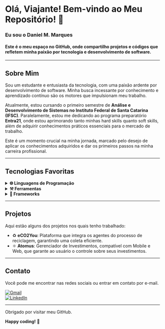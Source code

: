 # Olá, Viajante! Bem-vindo ao Meu Repositório! 👋

### Eu sou o Daniel M. Marques
#### Este é o meu espaço no GitHub, onde compartilho projetos e códigos que refletem minha paixão por tecnologia e desenvolvimento de software.

-----

## Sobre Mim

Sou um estudante e entusiasta da tecnologia, com uma paixão ardente por desenvolvimento de software. Minha busca incessante por conhecimento e aprendizado contínuo são os motores que impulsionam meu trabalho.

Atualmente, estou cursando o primeiro semestre de **Análise e Desenvolvimento de Sistemas no Instituto Federal de Santa Catarina (IFSC)**. Paralelamente, estou me dedicando ao programa preparatório **Entra21**, onde estou aprimorando tanto minhas hard skills quanto soft skills, além de adquirir conhecimentos práticos essenciais para o mercado de trabalho.

Este é um momento crucial na minha jornada, marcado pelo desejo de aplicar os conhecimentos adquiridos e dar os primeiros passos na minha carreira profissional.

-----

## Tecnologias Favoritas

<details>
  <summary><b>🌐 Linguagens de Programação</b></summary>
  <ul>
    <li>Java</li>
    <li>Flutter</li>
  </ul>
</details>

<details>
  <summary><b>⚒️ Ferramentas</b></summary>
  <ul>
    <li>IntelliJ IDEA</li>
    <li>Visual Studio Code</li>
    <li>Eclipse IDE</li>
    <li>DBeaver</li>
    <li>Postman</li>
  </ul>
</details>

<details>
  <summary><b>🍃 Frameworks</b></summary>
  <ul>
    <li>Spring Boot</li>
  </ul>
</details>

-----

## Projetos

Aqui estão alguns dos projetos nos quais tenho trabalhado:

- ♻️ **eCO2You**: Plataforma que integra os agentes do processo de reciclagem, garantindo uma coleta eficiente.
- ⚛️ **Atomus**: Gerenciador de Investimentos, compatível com Mobile e Web, que garante ao usuário o controle sobre seus investimentos.

-----

## Contato

Você pode me encontrar nas redes sociais ou entrar em contato por e-mail.

[![Gmail](https://img.shields.io/badge/Gmail-red?style=for-the-badge&logo=Gmail&logoColor=white)](mailto:danielmarianomarquespr@gmail.com)  
[![LinkedIn](https://img.shields.io/badge/LinkedIn-blue?style=for-the-badge&logo=LinkedIn&logoColor=white)](https://www.linkedin.com/in/daniel-mariano-marques/)

-----

Obrigado por visitar meu GitHub.

**Happy coding!** 🚀
